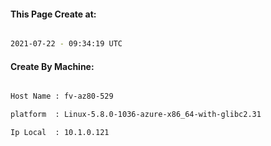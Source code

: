
   
#### This Page Create at:

```bash

2021-07-22 - 09:34:19 UTC

```

#### Create By Machine:

```bash

Host Name : fv-az80-529

platform  : Linux-5.8.0-1036-azure-x86_64-with-glibc2.31

Ip Local  : 10.1.0.121

```

